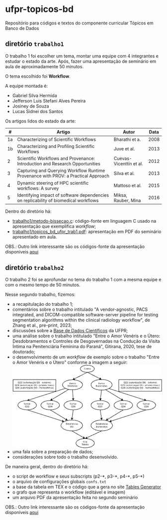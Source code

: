 # ufpr-topicos-bd
Repositório para códigos e textos do componente curricular Tópicos em Banco de Dados

## diretório `trabalho1`

O trabalho 1 foi escolher um tema, montar uma equipe com 4 integrantes e estudar o estado da arte.
Após, fazer uma apresentação de seminário em aula de aproximadamente 50 minutos.

O tema escolhido foi **Workflow**.

A equipe montada é:
- Gabriel Silva Hermida
- Jefferson Luis Stefani Alves Pereira
- Josiney de Souza
- Lucas Sidnei dos Santos

Os artigos lidos do estado da arte:

| #  | Artigo                                                                               | Autor                   | Data |
| -  | ------                                                                               | -----                   | ---- |
| 1a | Characterizing of Scientific Workflows                                               | Bharathi et a.          | 2008 |
| 1b | Characterizing and Profiling Scientific Workflows                                    | Juve et al.             | 2013 |
| 2  | Scientific Workflows and Provenance: Introduction and Research Opportunities         | Cuevas-Vicenttín et al. | 2012 |
| 3  | Capturing and Querying Workflow Runtime Provenance with PROV: a Practical Approach   | Silva et al.            | 2013 |
| 4  | Dynamic steering of HPC scientific workflows: A survey                               | Mattoso et al.          | 2015 |
| 5  | Identifying impact of software dependencies on replicability of biomedical workflows | Miksa, Rauber, Mina     | 2016 |

Dentro do diretório há:
- [trabalho1/metodo-bissecao.c](trabalho1/metodo-bissecao.c): código-fonte em linguagem C usado na apresentação que exemplifica *workflow*;
- [trabalho1/topicos_bd_ufpr_trab1.pdf](trabalho1/topicos_bd_ufpr_trab1.pdf): apresentação em PDF do seminário apresentado em aula.

OBS.: Outro link interessante são os códigos-fonte da apresentação disponíveis [aqui](https://sharelatex.c3sl.ufpr.br/read/bxhfyvqspbkn)

## diretório `trabalho2`

O trabalho 2 foi se aprofundar no tema do trabalho 1 com a mesma equipe e com o mesmo tempo de 50 minutos.

Nesse segundo trabalho, fizemos:
- a recapitulação do trabalho 1;
- comentários sobre o trabalho intitulado "A vendor-agnostic, PACS integrated, and DICOM-compatible software-server pipeline for testing segmentation algorithms within the clinical radiology workflow", de Zhang et al., pre-print, 2023;
- discussões sobre a [Base de Dados Científicos](https://bdc.c3sl.ufpr.br/) da UFPR;
- uma análise sobre o trabalho intitulado "Entre o Amor Venéris e o Útero: Desdobramentos e Controles de Desgovernadas na Condução da Visita Íntima na Penitenciária Feminina do Paraná", Gitirana, 2020, tese de doutorado;
- o desenvolvimento de um *workflow* de exemplo sobre o trabalho "Entre o Amor Venéris e o Útero" conforme a imagem a seguir:
![trabalho2/dados-tabela-autoriz-dg.png](trabalho2/dados-tabela-autoriz-dg.png)
- uma fala sobre a preparação de dados;
- considerações sobre todo o trabalho desenvolvido.

De maneira geral, dentro do diretório há:

- o script de workflow e seus subscripts (p2-\*, p3-\*, p4-\*, p5-\*)
- o arquivo de configurações globais `confs.txt`
- a base da tabela em TEX e o código que a gera no site [Tables Generator](https://www.tablesgenerator.com/)
- o grafo que representa o workflow (editável e imagem)
- um arquivo PDF da apresentação feita no segundo seminário

OBS.: Outro link interessante são os códigos-fonte da apresentação disponíveis [aqui](https://sharelatex.c3sl.ufpr.br/read/xwfhnnwpgnyj)
